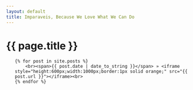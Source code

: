 ```yaml
---
layout: default
title: Imparaveis, Because We Love What We Can Do
---
```

<h1>{{ page.title }}</h1>
<ul class="posts">

	{% for post in site.posts %}
		<br><span>{{ post.date | date_to_string }}</span> » <iframe style="height:600px;width:1000px;border:1px solid orange;" src="{{ post.url }}"></iframe><br>
	{% endfor %}
</ul>
